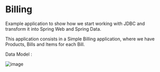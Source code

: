 # Billing

Example application to show how we start working with JDBC and transform it into Spring Web and Spring Data.

This application consists in a Simple Billing application, where we have Products, Bills and Items for each Bill.

Data Model : 

![image](https://github.com/finopablo/Billing/assets/21298531/dd89deac-75a6-4969-b2ac-c52ea622d623)

